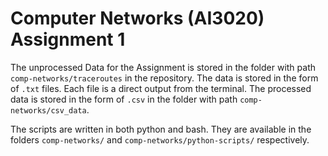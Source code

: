 # Computer Networks (AI3020) Assignment 1

The unprocessed Data for the Assignment is stored in the folder with path `comp-networks/traceroutes` in the repository. The data is stored in the form of `.txt` files. Each file is a direct output from the terminal. The processed data is stored in the form of `.csv` in the folder with path `comp-networks/csv_data`.

The scripts are written in both python and bash. They are available in the folders `comp-networks/` and `comp-networks/python-scripts/` respectively.
